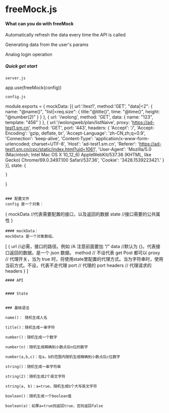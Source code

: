 # freeMock.js

#### What can you do with freeMock

Automatically refresh the data every time the API is called

Generating data from the user's params

Analog login operation


##### Quick get start

```
server.js

```
app.use(freeMock(config))
```
config.js

```
module.exports = {
    mockData: [{
        url:'/test1',
        method:'GET',
        "data|<2": {
            name: "@name()",
            "list|<req.size": {
                title:"@title()",
                time: "@time()",
                height: "@number(2)"
            }
        }
    }, {
        url: '/wolong',
        method: 'GET',
        data: {
            name: "123",
            template: "456"
        }
    }, {
        url:'/wolongweb/plan/listNaive',
        proxy: 'https://ad-test1.sm.cn',
        method: 'GET',
        port: '443',
        headers: {
            'Accept': '*/*',
            'Accept-Encoding': 'gzip, deflate, br',
            'Accept-Language': 'zh-CN,zh;q=0.9',
            'Connection': 'keep-alive',
            'Content-Type': 'application/x-www-form-urlencoded; charset=UTF-8',
            'Host': 'ad-test1.sm.cn',
            'Referer': 'https://ad-test1.sm.cn/cpc/static/index.html?uid=1061',
            'User-Agent': 'Mozilla/5.0 (Macintosh; Intel Mac OS X 10_12_6) AppleWebKit/537.36 (KHTML, like Gecko) Chrome/69.0.3497.100 Safari/537.36',
            'Cookie': '3428.1539223421.'
        }
    }],
    state: {
        
    }
}
```

### 配置文件
config 是一个对象：
```
{
    mockData //代表需要配置的接口，以及返回的数据
    state  //接口需要的公共属性
}
```
#### mockData：
mockData 是一个对象数组。
```
[
    {
        url //必需，接口的路径。例如 /A 注意前面要加 “/”
        data //默认为 {}。代表接口返回的数据。是一个 json 数据。
        method  // 不设代表 get Post 都可以
        proxy   // 代理开关，当为 true 时，将使用state里配置的代理方式。当为字符串时，使用当前方式。不设，代表不走代理
        port    // 代理的 port
        headers // 代理请求的 headers
    }
]
```
#### API


#### State


### 基础语法

name()： 随机生成人名

title()：随机生成一串字符

number()：随机生成一个数字

number(n)：随机生成精确到小数点后n位的数字

number(a,b,c)：在a，b的范围内随机生成精确到小数点后c位数字

string()：随机生成一串字符串

string(2)：随机生成2个英文字符

string(a, b)：a=true，随机生成b个大写英文字符

boolean()：随机生成一个boolean值

boolean(a)：如果a=true则返回true，否则返回false
